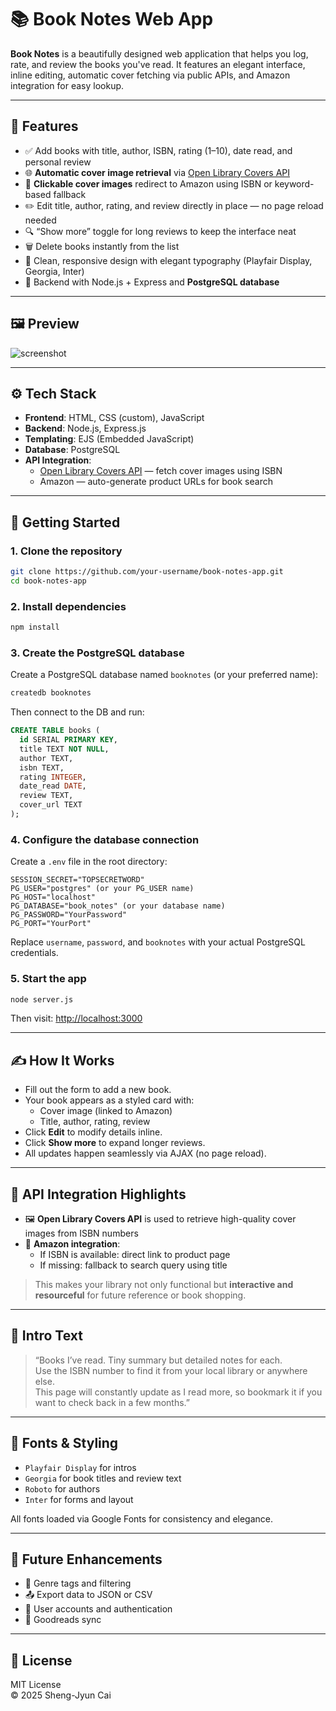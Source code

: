 # 📚 Book Notes Web App

**Book Notes** is a beautifully designed web application that helps you log, rate, and review the books you've read. It features an elegant interface, inline editing, automatic cover fetching via public APIs, and Amazon integration for easy lookup.

---

## 🌟 Features

- ✅ Add books with title, author, ISBN, rating (1–10), date read, and personal review
- 🌐 **Automatic cover image retrieval** via [Open Library Covers API](https://openlibrary.org/dev/docs/api/covers)
- 🔗 **Clickable cover images** redirect to Amazon using ISBN or keyword-based fallback
- ✏️ Edit title, author, rating, and review directly in place — no page reload needed
- 🔍 “Show more” toggle for long reviews to keep the interface neat
- 🗑️ Delete books instantly from the list
- 🎨 Clean, responsive design with elegant typography (Playfair Display, Georgia, Inter)
- 💾 Backend with Node.js + Express and **PostgreSQL database**

---

## 🖼️ Preview

![screenshot](preview.png) <!-- Add your own preview.png -->

---

## ⚙️ Tech Stack

- **Frontend**: HTML, CSS (custom), JavaScript
- **Backend**: Node.js, Express.js
- **Templating**: EJS (Embedded JavaScript)
- **Database**: PostgreSQL
- **API Integration**:
  - [Open Library Covers API](https://openlibrary.org/dev/docs/api/covers) — fetch cover images using ISBN
  - Amazon — auto-generate product URLs for book search

---

## 🚀 Getting Started

### 1. Clone the repository

```bash
git clone https://github.com/your-username/book-notes-app.git
cd book-notes-app
```

### 2. Install dependencies

```bash
npm install
```

### 3. Create the PostgreSQL database

Create a PostgreSQL database named `booknotes` (or your preferred name):

```bash
createdb booknotes
```

Then connect to the DB and run:

```sql
CREATE TABLE books (
  id SERIAL PRIMARY KEY,
  title TEXT NOT NULL,
  author TEXT,
  isbn TEXT,
  rating INTEGER,
  date_read DATE,
  review TEXT,
  cover_url TEXT
);
```

### 4. Configure the database connection

Create a `.env` file in the root directory:

```env
SESSION_SECRET="TOPSECRETWORD"
PG_USER="postgres" (or your PG_USER name)
PG_HOST="localhost"
PG_DATABASE="book_notes" (or your database name)
PG_PASSWORD="YourPassword"
PG_PORT="YourPort"
```

Replace `username`, `password`, and `booknotes` with your actual PostgreSQL credentials.

### 5. Start the app

```bash
node server.js
```

Then visit: [http://localhost:3000](http://localhost:3000)

---

## ✍️ How It Works

- Fill out the form to add a new book.
- Your book appears as a styled card with:
  - Cover image (linked to Amazon)
  - Title, author, rating, review
- Click **Edit** to modify details inline.
- Click **Show more** to expand longer reviews.
- All updates happen seamlessly via AJAX (no page reload).

---

## 🔌 API Integration Highlights

- 🖼️ **Open Library Covers API** is used to retrieve high-quality cover images from ISBN numbers
- 🛒 **Amazon integration**:
  - If ISBN is available: direct link to product page
  - If missing: fallback to search query using title

> This makes your library not only functional but **interactive and resourceful** for future reference or book shopping.

---

## 📖 Intro Text

> “Books I’ve read. Tiny summary but detailed notes for each.  
> Use the ISBN number to find it from your local library or anywhere else.  
> This page will constantly update as I read more, so bookmark it if you want to check back in a few months.”

---

## 🧠 Fonts & Styling

- `Playfair Display` for intros
- `Georgia` for book titles and review text
- `Roboto` for authors
- `Inter` for forms and layout

All fonts loaded via Google Fonts for consistency and elegance.

---

## 🚧 Future Enhancements

- 📌 Genre tags and filtering
- 📤 Export data to JSON or CSV
- 🔐 User accounts and authentication
- 🔄 Goodreads sync

---

## 📄 License

MIT License  
© 2025 Sheng-Jyun Cai